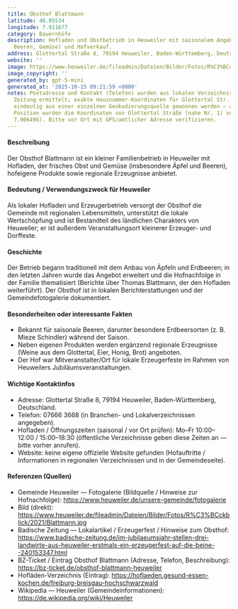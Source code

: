 ```yaml
---
title: Obsthof Blattmann
latitude: 48.05534
longitude: 7.911677
category: Bauernhöfe
description: Hofladen und Obstbetrieb in Heuweiler mit saisonalem Angebot (Äpfel,
  Beeren, Gemüse) und Hofverkauf.
address: Glottertal Straße 8, 79194 Heuweiler, Baden-Württemberg, Deutschland
website: ''
image: https://www.heuweiler.de/fileadmin/Dateien/Bilder/Fotos/R%C3%BCckblick/2021/Blattmann.jpg
image_copyright: ''
generated_by: gpt-5-mini
generated_at: '2025-10-15 09:21:59 +0000'
notes: Postadresse und Kontakt (Telefon) wurden aus lokalen Verzeichnissen und Badischer
  Zeitung ermittelt; exakte Hausnummer-Koordinaten für Glottertal Str. 8 konnten nicht
  eindeutig aus einer einzelnen Geokodierungsquelle gewonnen werden — als ungefähre
  Position wurden die Koordinaten von Glottertal Straße (nahe Nr. 1) verwendet (48.056002,
  7.906496). Bitte vor Ort mit GPS/amtlicher Adresse verifizieren.
---
```

#### Beschreibung
Der Obsthof Blattmann ist ein kleiner Familienbetrieb in Heuweiler mit Hofladen, der frisches Obst und Gemüse (insbesondere Äpfel und Beeren), hofeigene Produkte sowie regionale Erzeugnisse anbietet.

#### Bedeutung / Verwendungszweck für Heuweiler
Als lokaler Hofladen und Erzeugerbetrieb versorgt der Obsthof die Gemeinde mit regionalen Lebensmitteln, unterstützt die lokale Wertschöpfung und ist Bestandteil des ländlichen Charakters von Heuweiler; er ist außerdem Veranstaltungsort kleinerer Erzeuger- und Dorffeste.

#### Geschichte
Der Betrieb begann traditionell mit dem Anbau von Äpfeln und Erdbeeren; in den letzten Jahren wurde das Angebot erweitert und die Hofnachfolge in der Familie thematisiert (Berichte über Thomas Blattmann, der den Hofladen weiterführt). Der Obsthof ist in lokalen Berichterstattungen und der Gemeindefotogalerie dokumentiert.

#### Besonderheiten oder interessante Fakten
- Bekannt für saisonale Beeren, darunter besondere Erdbeersorten (z. B. Mieze Schindler) während der Saison.  
- Neben eigenen Produkten werden ergänzend regionale Erzeugnisse (Weine aus dem Glottertal, Eier, Honig, Brot) angeboten.  
- Der Hof war Mitveranstalter/Ort für lokale Erzeugerfeste im Rahmen von Heuweilers Jubiläumsveranstaltungen.

#### Wichtige Kontaktinfos
- Adresse: Glottertal Straße 8, 79194 Heuweiler, Baden-Württemberg, Deutschland.  
- Telefon: 07666 3668 (in Branchen- und Lokalverzeichnissen angegeben).  
- Hofladen / Öffnungszeiten (saisonal / vor Ort prüfen): Mo–Fr 10:00–12:00 / 15:00–18:30 (öffentliche Verzeichnisse geben diese Zeiten an — bitte vorher anrufen).  
- Website: keine eigene offizielle Website gefunden (Hofauftritte / Informationen in regionalen Verzeichnissen und in der Gemeindeseite).

#### Referenzen (Quellen)
- Gemeinde Heuweiler — Fotogalerie (Bildquelle / Hinweise zur Hofnachfolge): https://www.heuweiler.de/unsere-gemeinde/fotogalerie  
- Bild (direkt): https://www.heuweiler.de/fileadmin/Dateien/Bilder/Fotos/R%C3%BCckblick/2021/Blattmann.jpg  
- Badische Zeitung — Lokalartikel / Erzeugerfest / Hinweise zum Obsthof: https://www.badische-zeitung.de/im-jubilaeumsjahr-stellen-drei-landwirte-aus-heuweiler-erstmals-ein-erzeugerfest-auf-die-beine--240153347.html  
- BZ-Ticket / Eintrag Obsthof Blattmann (Adresse, Telefon, Beschreibung): https://bz-ticket.de/obsthof-blattmann-heuweiler  
- Hofläden-Verzeichnis (Eintrag): https://hoflaeden.gesund-essen-kochen.de/freiburg-breisgau-hochschwarzwald  
- Wikipedia — Heuweiler (Gemeindeinformationen): https://de.wikipedia.org/wiki/Heuweiler